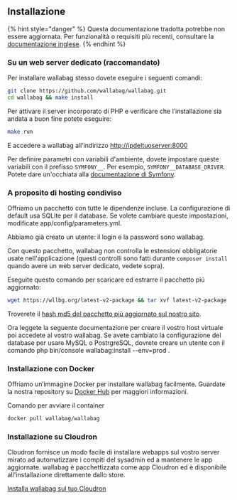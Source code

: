 Installazione
-------------

{% hint style="danger" %}
Questa documentazione tradotta potrebbe non essere aggiornata. Per funzionalità o requisiti più recenti, consultare la [documentazione inglese](https://doc.wallabag.org/en/).
{% endhint %}

### Su un web server dedicato (raccomandato)

Per installare wallabag stesso dovete eseguire i seguenti comandi:

```bash
git clone https://github.com/wallabag/wallabag.git
cd wallabag && make install
```

Per attivare il server incorporato di PHP e verificare che
l’installazione sia andata a buon fine potete eseguire:

```bash
make run
```

E accedere a wallabag all’indirizzo <http://ipdeltuoserver:8000>

Per definire parametri con variabili d'ambiente, dovete impostare queste variabili con il prefisso `SYMFONY__`. Per esempio,
`SYMFONY__DATABASE_DRIVER`. Potete dare un'occhiata alla [documentazione di Symfony](http://symfony.com/doc/current/cookbook/configuration/external_parameters.html).

### A proposito di hosting condiviso

Offriamo un pacchetto con tutte le dipendenze incluse. La configurazione
di default usa SQLite per il database. Se volete cambiare queste
impostazioni, modificate app/config/parameters.yml.

Abbiamo già creato un utente: il login e la password sono wallabag.

Con questo pacchetto, wallabag non controlla le estensioni obbligatorie usate nell'applicazione (questi controlli sono fatti durante `composer install`
quando avere un web server dedicato, vedete sopra).

Eseguite questo comando per scaricare ed estrarre il pacchetto piú
aggiornato:

```bash
wget https://wllbg.org/latest-v2-package && tar xvf latest-v2-package
```

Troverete il [hash md5 del pacchetto più aggiornato sul nostro
sito](https://static.wallabag.org/releases/).

Ora leggete la seguente documentazione per creare il vostro host
virtuale poi accedete al vostro wallabag. Se avete cambiato la
configurazione del database per usare MySQL o PostrgreSQL, dovrete
creare un utente con il comando php bin/console wallabag:install
--env=prod .

### Installazione con Docker

Offriamo un’immagine Docker per installare wallabag facilmente. Guardate
la nostra repository su [Docker
Hub](https://hub.docker.com/r/wallabag/wallabag/) per maggiori
informazioni.

Comando per avviare il container

```bash
docker pull wallabag/wallabag
```

### Installazione su Cloudron

Cloudron fornisce un modo facile di installare webapps sul vostro server
mirato ad automatizzare i compiti del sysadmin ed a mantenere le app
aggiornate. wallabag è pacchettizzata come app Cloudron ed è disponibile
all'installazione direttamente dallo store.

[Installa wallabag sul tuo
Cloudron](https://cloudron.io/store/org.wallabag.cloudronapp.html)

